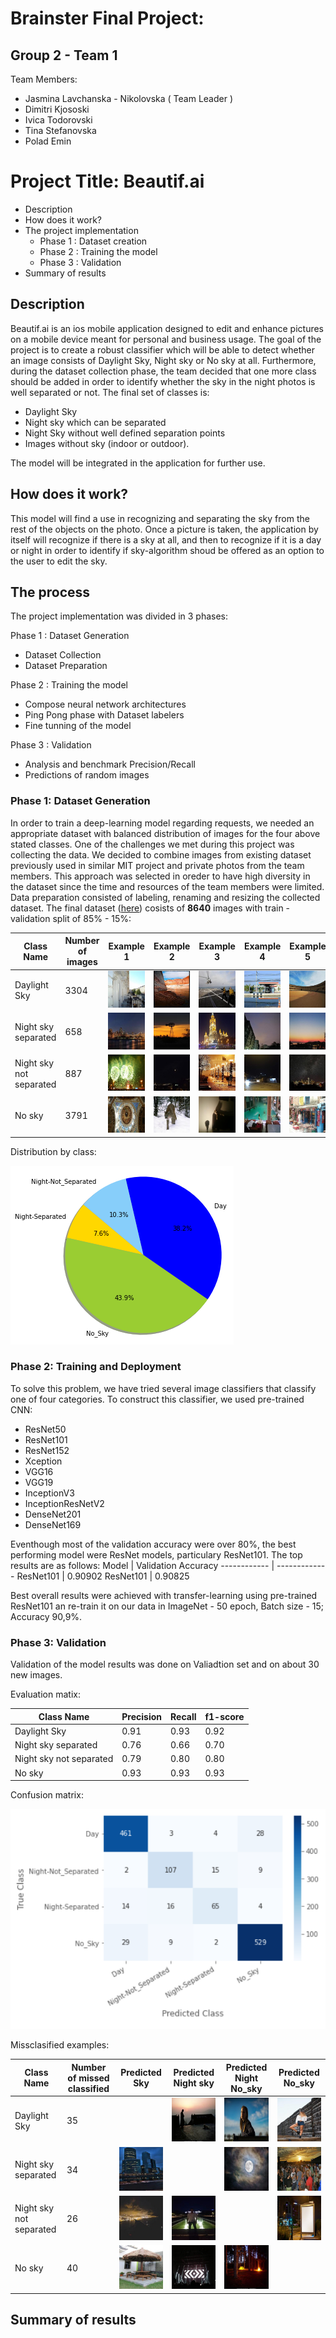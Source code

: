 # Brainster Final Project: 

## Group 2 - Team 1
Team Members:
* Jasmina Lavchanska - Nikolovska ( Team Leader )
* Dimitri Kjososki
* Ivica Todorovski
* Tina Stefanovska
* Polad Emin

# Project Title: Beautif.ai

 * Description
 * How does it work?
 * The project implementation
   * Phase 1 : Dataset creation
   * Phase 2 : Training the model
   * Phase 3 : Validation
 * Summary of results

## Description

Beautif.ai is an ios mobile application designed to edit and enhance pictures on a mobile device meant for personal and business usage. The goal of the project is to create a robust classifier which will be able to detect whether an image consists of Daylight Sky, Night sky or No sky at all. Furthermore, during the dataset collection phase, the team decided that one more class should be added in order to identify whether the sky in the night photos is well separated or not. The final set of classes is:
 * Daylight Sky
 * Night sky which can be separated
 * Night Sky without well defined separation points
 * Images without sky (indoor or outdoor). 

The model will be integrated in the application for further use.

## How does it work? 

This model will find a use in recognizing and separating the sky from the rest of the objects on the photo. Once a picture is taken, the application by itself will recognize if there is a sky at all, and then to recognize if it is a day or night in order to identify if sky-algorithm shoud be offered as an option to the user to edit the sky.

## The process

The project implementation was divided in 3 phases:

Phase 1 : Dataset Generation
  * Dataset Collection
  * Dataset Preparation

Phase 2 : Training the model
  * Compose neural network architectures
  * Ping Pong phase with Dataset labelers
  * Fine tunning of the model

Phase 3 : Validation
  * Analysis and benchmark Precision/Recall
  * Predictions of random images

### Phase 1: Dataset Generation

In order to train a deep-learning model regarding requests, we needed an appropriate dataset with balanced distribution of images for the four above stated classes. 
One of the challenges we met during this project was collecting the data. We decided to combine images from existing dataset previously used in similar MIT project and private photos from the team members. This approach was selected in oreder to have high diversity in the dataset since the time and resources of the team members were limited. 
Data preparation consisted of labeling, renaming and resizing the collected dataset.
The final dataset ([here](https://drive.google.com/drive/folders/14aPhB-LHJTDZethUfNkBkM80b1Cm5fAE?usp=sharing)) cosists of **8640** images with train - validation split of 85% - 15%:

Class Name | Number of images | Example 1 | Example 2 | Example 3 | Example 4 | Example 5
------------ | ------------- | ------------- | ------------- | ------------- | ------------- | -------------
Daylight Sky | 3304 | ![GitHub image](Images/Primer/Day/day_134.jpg) | ![GitHub image](Images/Primer/Day/day_108.jpg) | ![GitHub image](Images/Primer/Day/day_17.jpg) | ![GitHub image](Images/Primer/Day/day_19.jpg) | ![GitHub image](Images/Primer/Day/day_37.jpg)
Night sky separated | 658 | ![GitHub image](Images/Primer/night_separeted/night_separated_100.jpg) | ![GitHub image](Images/Primer/night_separeted/night_separated_108.jpg)| ![GitHub image](Images/Primer/night_separeted/night_separated_188.jpg) | ![GitHub image](Images/Primer/night_separeted/night_separated_241.jpg) | ![GitHub image](Images/Primer/night_separeted/night_separated_7.jpg)
Night sky not separated | 887 | ![GitHub image](Images/Primer/night_not_separated/night_not_separated_11.jpg) | ![GitHub image](Images/Primer/night_not_separated/night_not_separated_133.jpg) | ![GitHub image](Images/Primer/night_not_separated/night_not_separated_42.jpg) | ![GitHub image](Images/Primer/night_not_separated/night_not_separated_140.jpg) | ![GitHub image](Images/Primer/night_not_separated/night_not_separated_87.jpg)
No sky | 3791 | ![GitHub image](Images/Primer/no_sky/no_sky_201.jpg) | ![GitHub image](Images/Primer/no_sky/no_sky_21.jpg) | ![GitHub image](Images/Primer/no_sky/no_sky_258.jpg) | ![GitHub image](Images/Primer/no_sky/no_sky_296.jpg) | ![GitHub image](Images/Primer/no_sky/no_sky_6.jpg)

Distribution by class:

![GitHub graph](/Images/Graphs/image%20(5).png)


### Phase 2: Training and Deployment

To solve this problem, we have tried several image classifiers that classify one of four categories. To construct this classifier, we used pre-trained CNN:
 * ResNet50
 * ResNet101
 * ResNet152
 * Xception
 * VGG16
 * VGG19
 * InceptionV3
 * InceptionResNetV2
 * DenseNet201
 * DenseNet169


Eventhough most of the validation accuracy were over 80%, the best performing model were ResNet models, particulary ResNet101. The top results are as follows:
Model | Validation Accuracy
------------ | -------------
ResNet101 | 0.90902
ResNet101 | 0.90825

Best overall results were achieved with transfer-learning using pre-trained ResNet101 an re-train it on our data in ImageNet - 50 epoch, Batch size - 15; Accuracy 90,9%.

### Phase 3: Validation

Validation of the model results was done on Valiadtion set and on about 30 new images. 

Evaluation matix:

Class Name | Precision | Recall | f1-score
------------ | ------------- | ------------- | ------------- 
Daylight Sky | 0.91 | 0.93 | 0.92
Night sky separated | 0.76 | 0.66 | 0.70
Night sky not separated | 0.79 | 0.80 | 0.80
No sky | 0.93 | 0.93 | 0.93

Confusion matrix:

![GitHub graph](/Images/Graphs/Confusion_matrix.png)

Missclasified examples:

Class Name | Number of missed classified | Predicted Sky | Predicted Night sky | Predicted Night No_sky | Predicted No_sky  
------------ | ------------- | ------------- | ------------- | ------------- | ------------- 
Daylight Sky | 35 | | ![GitHub image](Images/Missed/Day/day_2983.jpg)| ![GitHub image](Images/Missed/Day/day_458.jpg) | ![GitHub image](Images/Missed/Day/day_463.jpg) 
Night sky separated | 34 | ![GitHub image](Images/Missed/N_sep/night_separated_123.jpg) | | ![GitHub image](Images/Missed/N_sep/night_separated_230.jpg) | ![GitHub image](Images/Missed/N_sep/night_separated_331.jpg) 
Night sky not separated | 26 | ![GitHub image](Images/Missed/N_not_sep/night_not_separated_532.jpg) | ![GitHub image](Images/Missed/N_not_sep/night_not_separated_2.jpg) | | ![GitHub image](Images/Missed/N_not_sep/night_not_separated_452.jpg) 
No sky | 40 | ![GitHub image](Images/Missed/No_sky/no_sky_736.jpg) | ![GitHub image](Images/Missed/No_sky/no_sky_1623.jpg) | ![GitHub image](Images/Missed/No_sky/no_sky_1448.jpg)  | 



## Summary of results
